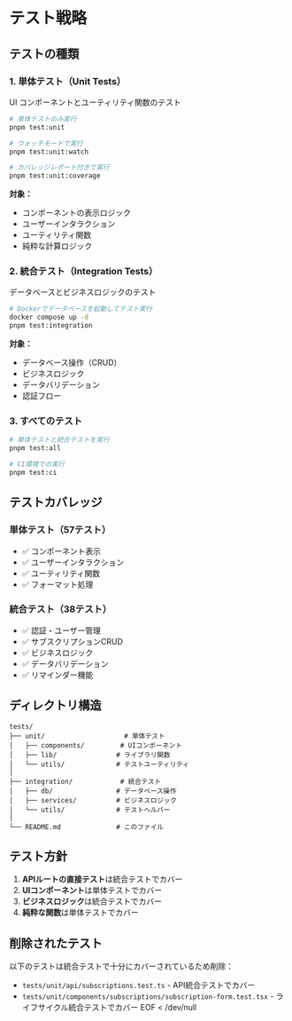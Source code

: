 # テスト戦略

## テストの種類

### 1. 単体テスト（Unit Tests）
UI コンポーネントとユーティリティ関数のテスト

```bash
# 単体テストのみ実行
pnpm test:unit

# ウォッチモードで実行
pnpm test:unit:watch

# カバレッジレポート付きで実行
pnpm test:unit:coverage
```

**対象：**
- コンポーネントの表示ロジック
- ユーザーインタラクション
- ユーティリティ関数
- 純粋な計算ロジック

### 2. 統合テスト（Integration Tests）
データベースとビジネスロジックのテスト

```bash
# Dockerでデータベースを起動してテスト実行
docker compose up -d
pnpm test:integration
```

**対象：**
- データベース操作（CRUD）
- ビジネスロジック
- データバリデーション
- 認証フロー

### 3. すべてのテスト
```bash
# 単体テストと統合テストを実行
pnpm test:all

# CI環境での実行
pnpm test:ci
```

## テストカバレッジ

### 単体テスト（57テスト）
- ✅ コンポーネント表示
- ✅ ユーザーインタラクション
- ✅ ユーティリティ関数
- ✅ フォーマット処理

### 統合テスト（38テスト）
- ✅ 認証・ユーザー管理
- ✅ サブスクリプションCRUD
- ✅ ビジネスロジック
- ✅ データバリデーション
- ✅ リマインダー機能

## ディレクトリ構造

```
tests/
├── unit/                    # 単体テスト
│   ├── components/         # UIコンポーネント
│   ├── lib/               # ライブラリ関数
│   └── utils/             # テストユーティリティ
│
├── integration/            # 統合テスト
│   ├── db/                # データベース操作
│   ├── services/          # ビジネスロジック
│   └── utils/             # テストヘルパー
│
└── README.md              # このファイル
```

## テスト方針

1. **APIルートの直接テスト**は統合テストでカバー
2. **UIコンポーネント**は単体テストでカバー
3. **ビジネスロジック**は統合テストでカバー
4. **純粋な関数**は単体テストでカバー

## 削除されたテスト

以下のテストは統合テストで十分にカバーされているため削除：
- `tests/unit/api/subscriptions.test.ts` - API統合テストでカバー
- `tests/unit/components/subscriptions/subscription-form.test.tsx` - ライフサイクル統合テストでカバー
EOF < /dev/null